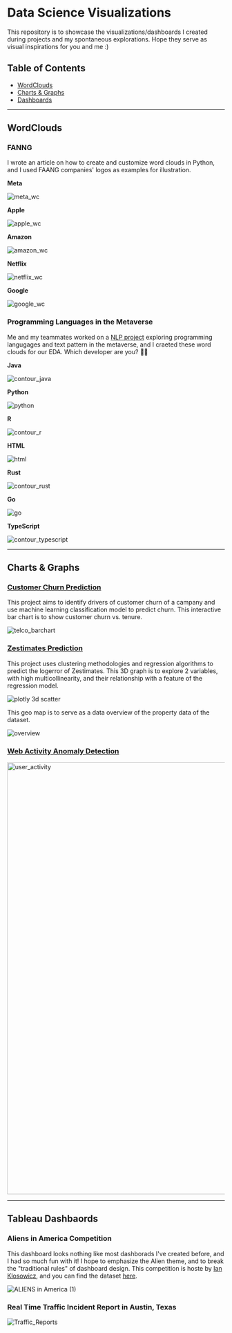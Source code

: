 # Data Science Visualizations
This repository is to showcase the visualizations/dashboards I created during projects and my spontaneous explorations. Hope they serve as visual inspirations for you and me :)

## Table of Contents
- [WordClouds](https://github.com/m3redithw/data-science-visualizations/edit/main/README.md#wordclouds)
- [Charts & Graphs](https://github.com/m3redithw/data-science-visualizations/edit/main/README.md#charts--graphs)
- [Dashboards](https://github.com/m3redithw/data-science-visualizations/edit/main/README.md#tableau-dashbaords)

***

## WordClouds
### FANNG
I wrote an article on how to create and customize word clouds in Python, and I used FAANG companies' logos as examples for illustration.

**Meta**

![meta_wc](https://user-images.githubusercontent.com/105242871/189498359-fc61e0cc-e6d1-4b18-8586-75d4bb338617.png)

**Apple**

![apple_wc](https://user-images.githubusercontent.com/105242871/189498292-4cc42971-c5ee-413a-aca0-d37ce950713e.png)

**Amazon**

![amazon_wc](https://user-images.githubusercontent.com/105242871/189498302-bc5bc37c-ba51-4133-83a0-cb940a047933.png)

**Netflix**

![netflix_wc](https://user-images.githubusercontent.com/105242871/189498320-f3976dab-091b-4a35-b2f4-0f894020d599.png)

**Google**

![google_wc](https://user-images.githubusercontent.com/105242871/189498324-8b0e45d2-0506-401b-ba5b-61cea41fe128.png)

### Programming Languages in the Metaverse
Me and my teammates worked on a [NLP project](https://github.com/MBM-nlp/github_classification_project) exploring programming langugages and text pattern in the metaverse, and I craeted these word clouds for our EDA. Which developer are you? :technologist:

**Java**

![contour_java](https://user-images.githubusercontent.com/105242871/189498623-70c0e389-699b-43d5-a7cc-f704592b37f7.png)

**Python**

![python](https://user-images.githubusercontent.com/105242871/189498631-77880156-2ac5-44de-9d5e-65e655ebc28b.png)

**R**

![contour_r](https://user-images.githubusercontent.com/105242871/189498656-ac836580-36ae-499d-bb6d-34d2c0327493.png)

**HTML**

![html](https://user-images.githubusercontent.com/105242871/189498669-3b24c222-f578-4b29-93a8-768ba65e86c1.png)

**Rust**

![contour_rust](https://user-images.githubusercontent.com/105242871/189498709-5ceb3767-84b3-4d61-9bbb-da14bc97c279.png)

**Go**

![go](https://user-images.githubusercontent.com/105242871/189498716-4ce05d16-2698-43b1-991a-00d48d1992f8.png)

**TypeScript**

![contour_typescript](https://user-images.githubusercontent.com/105242871/189498728-07c01b7b-6463-4059-82ea-7953ee9c5513.png)

***

## Charts & Graphs
### [Customer Churn Prediction](https://github.com/m3redithw/Customer-Churn-Prediction)
This project aims to identify drivers of customer churn of a campany and use machine learning classification model to predict churn. This interactive bar chart is to show customer churn vs. tenure.

![telco_barchart](https://user-images.githubusercontent.com/105242871/190888706-f8264a49-5e94-4329-97bf-0af349b2033a.gif)


### [Zestimates Prediction](https://github.com/m3redithw/Zestimates-Clustering-Project)
This project uses clustering methodologies and regression algorithms to predict the logerror of Zestimates. This 3D graph is to explore 2 variables, with high multicollinearity, and their relationship with a feature of the regression model.

![plotly 3d scatter](https://user-images.githubusercontent.com/105242871/189498981-814b93a8-5bd5-4fc2-97ad-a4aacb3971df.GIF)

This geo map is to serve as a data overview of the property data of the dataset.

![overview](https://user-images.githubusercontent.com/105242871/189499143-be44f4f3-1640-4f41-a120-9e2be495b979.jpg)

### [Web Activity Anomaly Detection](https://github.com/JML-Association/Anomaly-Detection-Project)
<img width="999" alt="user_activity" src="https://user-images.githubusercontent.com/105242871/189499173-d82e59c7-3e7b-4f70-932c-b763e3eb8791.png">

***

## Tableau Dashbaords
### Aliens in America Competition
This dashboard looks nothing like most dashborads I've created before, and I had so much fun with it! I hope to emphasize the Alien theme, and to break the "traditional rules" of dashboard design. This competition is hoste by [Ian Klosowicz](https://www.linkedin.com/in/ian-klosowicz/), and you can find the dataset [here](https://app.gumroad.com/d/0fb71d07cc5cb8c46be599e272e36eed).

![ALIENS in America (1)](https://user-images.githubusercontent.com/105242871/188285210-83414795-516a-4eb7-bd57-613afce46dbe.jpg)

### Real Time Traffic Incident Report in Austin, Texas
![Traffic_Reports](https://user-images.githubusercontent.com/105242871/189498800-6d148b7d-e4cc-440b-8352-01ba07e4b39e.png)

